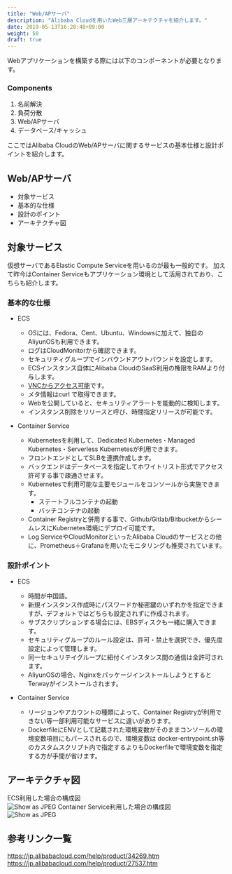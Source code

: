 ```yaml
---
title: "Web/APサーバ"
description: "Alibaba Cloudを用いたWeb三層アーキテクチャを紹介します。"
date: 2019-05-13T16:20:40+09:00
weight: 50
draft: true
---
```


Webアプリケーションを構築する際には以下のコンポーネントが必要となります。

### Components
1. 名前解決
1. 負荷分散
1. Web/APサーバ
1. データベース/キャッシュ

ここではAlibaba CloudのWeb/APサーバに関するサービスの基本仕様と設計ポイントを紹介します。

## Web/APサーバ
 - 対象サービス
 - 基本的な仕様
 - 設計のポイント
 - アーキテクチャ図

## 対象サービス
仮想サーバであるElastic Compute Serviceを用いるのが最も一般的です。
加えて昨今はContainer Serviceもアプリケーション環境として活用されており、こちらも紹介します。
 
### 基本的な仕様
- ECS
  - OSには、Fedora、Cent、Ubuntu、Windowsに加えて、独自のAliyunOSも利用できます。
  - ログはCloudMonitorから確認できます。
  - セキュリティグループでインバウンドアウトバウンドを設定します。
  - ECSインスタンス自体にAlibaba CloudのSaaS利用の権限をRAMより付与します。
  - [VNCからアクセス可能](https://jp.alibabacloud.com/help/doc-detail/25433.htm)です。
  - メタ情報はcurl で取得できます。
  - Webを公開していると、セキュリティアラートを能動的に検知します。
  - インスタンス削除をリリースと呼び、時間指定リリースが可能です。

- Container Service
  - Kubernetesを利用して、Dedicated Kubernetes・Managed Kubernetes・Serverless Kubernetesが利用できます。
  - フロントエンドとしてSLBを連携作成します。
  - バックエンドはデータベースを指定してホワイトリスト形式でアクセス許可する事で疎通させます。
  - Kubernetesで利用可能な主要モジュールをコンソールから実施できます。
    - ステートフルコンテナの起動
    - バッチコンテナの起動
  - Container Registryと併用する事で、Github/Gitlab/BitbucketからシームレスにKubernetes環境にデプロイ可能です。
  - Log ServiceやCloudMonitorといったAlibaba Cloudのサービスとの他に、Prometheus＋Grafanaを用いたモニタリングも推奨されています。
  
### 設計ポイント
- ECS
  - 時間が中国語。
  - 新規インスタンス作成時にパスワードか秘密鍵のいずれかを指定できますが、デフォルトではどちらも設定されずに作成されます。
  - サブスクリプションする場合には、EBSディスクも一緒に購入できます。
  - セキュリティグループのルール設定は、許可・禁止を選択でき、優先度設定によって管理します。
  - 同一セキュリテイグループに紐付くインスタンス間の通信は全許可されます。
  - AliyunOSの場合、NginxをパッケージインストールしようとするとTerwayがインストールされます。

- Container Service
  - リージョンやアカウントの種類によって、Container Registryが利用できない等一部利用可能なサービスに違いがあります。
  - DockerfileにENVとして記載された環境変数がそのままコンソールの環境変数項目にもパースされるので、環境変数は
    docker-entrypoint.sh等のカスタムスクリプト内で指定するよりもDockerfileで環境変数を指定する方が手間が省けます。

## アーキテクチャ図
ECS利用した場合の構成図  
![Show as JPEG](/help/image/23.1.png)
Container Service利用した場合の構成図  
![Show as JPEG](/help/image/23.1.png)

## 参考リンク一覧
https://jp.alibabacloud.com/help/product/34269.htm
https://jp.alibabacloud.com/help/product/27537.htm

